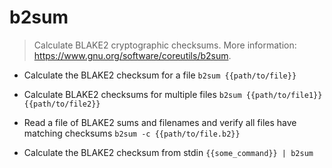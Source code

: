 # b2sum
> Calculate BLAKE2 cryptographic checksums.
> More information: <https://www.gnu.org/software/coreutils/b2sum>.

- Calculate the BLAKE2 checksum for a file
`b2sum {{path/to/file}}`

- Calculate BLAKE2 checksums for multiple files
`b2sum {{path/to/file1}} {{path/to/file2}}`

- Read a file of BLAKE2 sums and filenames and verify all files have matching checksums
`b2sum -c {{path/to/file.b2}}`

- Calculate the BLAKE2 checksum from stdin
`{{some_command}} | b2sum`
